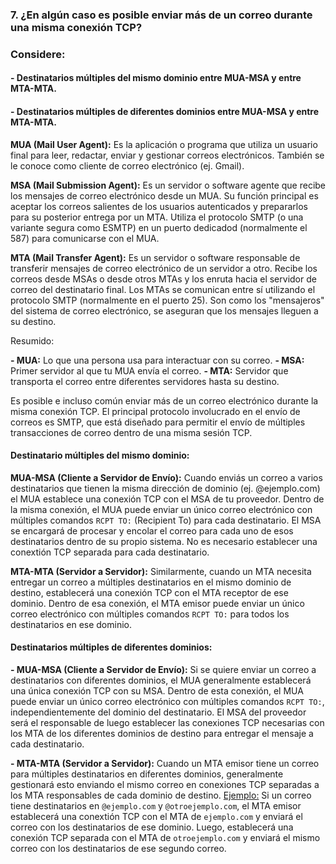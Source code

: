 ### 7. ¿En algún caso es posible enviar más de un correo durante una misma conexión TCP?

### Considere:

#### - Destinatarios múltiples del mismo dominio entre MUA-MSA y entre MTA-MTA.
#### - Destinatarios múltiples de diferentes dominios entre MUA-MSA y entre MTA-MTA.

<b>MUA (Mail User Agent):</b> Es la aplicación o programa que utiliza un usuario final para leer, redactar, enviar y gestionar correos electrónicos. También se le conoce como cliente de correo electrónico (ej. Gmail).

<b>MSA (Mail Submission Agent):</b> Es un servidor o software agente que recibe los mensajes de correo electrónico desde un MUA. Su función principal es aceptar los correos salientes de los usuarios autenticados y prepararlos para su posterior entrega por un MTA. Utiliza el protocolo SMTP (o una variante segura como ESMTP) en un puerto dedicadod (normalmente el 587) para comunicarse con el MUA.

<b>MTA (Mail Transfer Agent):</b> Es un servidor o software responsable de transferir mensajes de correo electrónico de un servidor a otro. Recibe los correos desde MSAs o desde otros MTAs y los enruta hacia el servidor de correo del destinatario final. Los MTAs se comunican entre sí utilizando el protocolo SMTP (normalmente en el puerto 25). Son como los "mensajeros" del sistema de correo electrónico, se aseguran que los mensajes lleguen a su destino.

Resumido:

<b>- MUA:</b> Lo que una persona usa para interactuar con su correo.
<b>- MSA:</b> Primer servidor al que tu MUA envía el correo.
<b>- MTA:</b> Servidor que transporta el correo entre diferentes servidores hasta su destino.

Es posible e incluso común enviar más de un correo electrónico durante la misma conexión TCP. El principal protocolo involucrado en el envío de correos es SMTP, que está diseñado para permitir el envío de múltiples transacciones de correo dentro de una misma sesión TCP.

#### Destinatario múltiples del mismo dominio:

<b>MUA-MSA (Cliente a Servidor de Envío):</b> Cuando enviás un correo a varios destinatarios que tienen la misma dirección de dominio (ej. @ejemplo.com) el MUA establece una conexión TCP con el MSA de tu proveedor. Dentro de la misma conexión, el MUA puede enviar un único correo electrónico con múltiples comandos ```RCPT TO:``` (Recipient To) para cada destinatario. El MSA se encargará de procesar y encolar el correo para cada uno de esos destinatarios dentro de su propio sistema. No es necesario establecer una conextión TCP separada para cada destinatario.

<b>MTA-MTA (Servidor a Servidor):</b> Similarmente, cuando un MTA necesita entregar un correo a múltiples destinatarios en el mismo dominio de destino, establecerá una conexión TCP con el MTA receptor de ese dominio. Dentro de esa conexión, el MTA emisor puede enviar un único correo electrónico con múltiples comandos ```RCPT TO:``` para todos los destinatarios en ese dominio.

#### Destinatarios múltiples de diferentes dominios:

<b>- MUA-MSA (Cliente a Servidor de Envío):</b> Si se quiere enviar un correo a destinatarios con diferentes dominios, el MUA generalmente establecerá una única conexión TCP con su MSA. Dentro de esta conexión, el MUA puede enviar un único correo electrónico con múltiples comandos ```RCPT TO:```, independientemente del dominio del destinatario. El MSA del proveedor será el responsable de luego establecer las conexiones TCP necesarias con los MTA de los diferentes dominios de destino para entregar el mensaje a cada destinatario.

<b>- MTA-MTA (Servidor a Servidor):</b> Cuando un MTA emisor tiene un correo para múltiples destinatarios en diferentes dominios, generalmente gestionará esto enviando el mismo correo en conexiones TCP separadas a los MTA responsables de cada dominio de destino.
<u>Ejemplo:</u> Si un correo tiene destinatarios en ```@ejemplo.com``` y ```@otroejemplo.com```, el MTA emisor establecerá una conextión TCP con el MTA de ```ejemplo.com``` y enviará el correo con los destinatarios de ese dominio. Luego, establecerá una conexión TCP separada con el MTA de ```otroejemplo.com``` y enviará el mismo correo con los destinatarios de ese segundo correo.